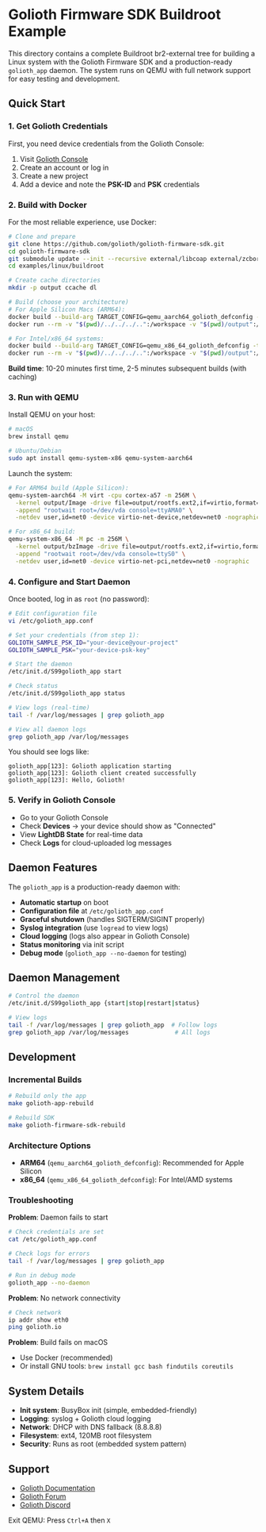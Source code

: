 # Golioth Firmware SDK Buildroot Example

This directory contains a complete Buildroot br2-external tree for building a Linux system with the Golioth Firmware SDK and a production-ready `golioth_app` daemon. The system runs on QEMU with full network support for easy testing and development.

## Quick Start

### 1. Get Golioth Credentials

First, you need device credentials from the Golioth Console:

1. Visit [Golioth Console](https://console.golioth.io/)
2. Create an account or log in
3. Create a new project
4. Add a device and note the **PSK-ID** and **PSK** credentials

### 2. Build with Docker

For the most reliable experience, use Docker:

```bash
# Clone and prepare
git clone https://github.com/golioth/golioth-firmware-sdk.git
cd golioth-firmware-sdk
git submodule update --init --recursive external/libcoap external/zcbor external/fff external/unity
cd examples/linux/buildroot

# Create cache directories
mkdir -p output ccache dl

# Build (choose your architecture)
# For Apple Silicon Macs (ARM64):
docker build --build-arg TARGET_CONFIG=qemu_aarch64_golioth_defconfig -t golioth-buildroot .
docker run --rm -v "$(pwd)/../../../..":/workspace -v "$(pwd)/output":/output -v "$(pwd)/ccache":/ccache -v "$(pwd)/dl":/dl golioth-buildroot

# For Intel/x86_64 systems:
docker build --build-arg TARGET_CONFIG=qemu_x86_64_golioth_defconfig -t golioth-buildroot .
docker run --rm -v "$(pwd)/../../../..":/workspace -v "$(pwd)/output":/output -v "$(pwd)/ccache":/ccache -v "$(pwd)/dl":/dl golioth-buildroot
```

**Build time**: 10-20 minutes first time, 2-5 minutes subsequent builds (with caching)

### 3. Run with QEMU

Install QEMU on your host:
```bash
# macOS
brew install qemu

# Ubuntu/Debian
sudo apt install qemu-system-x86 qemu-system-aarch64
```

Launch the system:
```bash
# For ARM64 build (Apple Silicon):
qemu-system-aarch64 -M virt -cpu cortex-a57 -m 256M \
  -kernel output/Image -drive file=output/rootfs.ext2,if=virtio,format=raw \
  -append "rootwait root=/dev/vda console=ttyAMA0" \
  -netdev user,id=net0 -device virtio-net-device,netdev=net0 -nographic

# For x86_64 build:
qemu-system-x86_64 -M pc -m 256M \
  -kernel output/bzImage -drive file=output/rootfs.ext2,if=virtio,format=raw \
  -append "rootwait root=/dev/vda console=ttyS0" \
  -netdev user,id=net0 -device virtio-net-pci,netdev=net0 -nographic
```

### 4. Configure and Start Daemon

Once booted, log in as `root` (no password):

```bash
# Edit configuration file
vi /etc/golioth_app.conf

# Set your credentials (from step 1):
GOLIOTH_SAMPLE_PSK_ID="your-device@your-project"
GOLIOTH_SAMPLE_PSK="your-device-psk-key"

# Start the daemon
/etc/init.d/S99golioth_app start

# Check status
/etc/init.d/S99golioth_app status

# View logs (real-time)
tail -f /var/log/messages | grep golioth_app

# View all daemon logs
grep golioth_app /var/log/messages
```

You should see logs like:
```
golioth_app[123]: Golioth application starting
golioth_app[123]: Golioth client created successfully
golioth_app[123]: Hello, Golioth!
```

### 5. Verify in Golioth Console

- Go to your Golioth Console
- Check **Devices** → your device should show as "Connected"
- View **LightDB State** for real-time data
- Check **Logs** for cloud-uploaded log messages

## Daemon Features

The `golioth_app` is a production-ready daemon with:

- **Automatic startup** on boot
- **Configuration file** at `/etc/golioth_app.conf`
- **Graceful shutdown** (handles SIGTERM/SIGINT properly)
- **Syslog integration** (use `logread` to view logs)
- **Cloud logging** (logs also appear in Golioth Console)
- **Status monitoring** via init script
- **Debug mode** (`golioth_app --no-daemon` for testing)

## Daemon Management

```bash
# Control the daemon
/etc/init.d/S99golioth_app {start|stop|restart|status}

# View logs
tail -f /var/log/messages | grep golioth_app  # Follow logs
grep golioth_app /var/log/messages             # All logs
```

## Development

### Incremental Builds

```bash
# Rebuild only the app
make golioth-app-rebuild

# Rebuild SDK
make golioth-firmware-sdk-rebuild
```

### Architecture Options

- **ARM64** (`qemu_aarch64_golioth_defconfig`): Recommended for Apple Silicon
- **x86_64** (`qemu_x86_64_golioth_defconfig`): For Intel/AMD systems

### Troubleshooting

**Problem**: Daemon fails to start
```bash
# Check credentials are set
cat /etc/golioth_app.conf

# Check logs for errors
tail -f /var/log/messages | grep golioth_app

# Run in debug mode
golioth_app --no-daemon
```

**Problem**: No network connectivity
```bash
# Check network
ip addr show eth0
ping golioth.io
```

**Problem**: Build fails on macOS
- Use Docker (recommended)
- Or install GNU tools: `brew install gcc bash findutils coreutils`

## System Details

- **Init system**: BusyBox init (simple, embedded-friendly)
- **Logging**: syslog + Golioth cloud logging
- **Network**: DHCP with DNS fallback (8.8.8.8)
- **Filesystem**: ext4, 120MB root filesystem
- **Security**: Runs as root (embedded system pattern)

## Support

- [Golioth Documentation](https://docs.golioth.io/)
- [Golioth Forum](https://forum.golioth.io/)
- [Golioth Discord](https://discord.com/invite/qKjmvzMVYR)

Exit QEMU: Press `Ctrl+A` then `X`